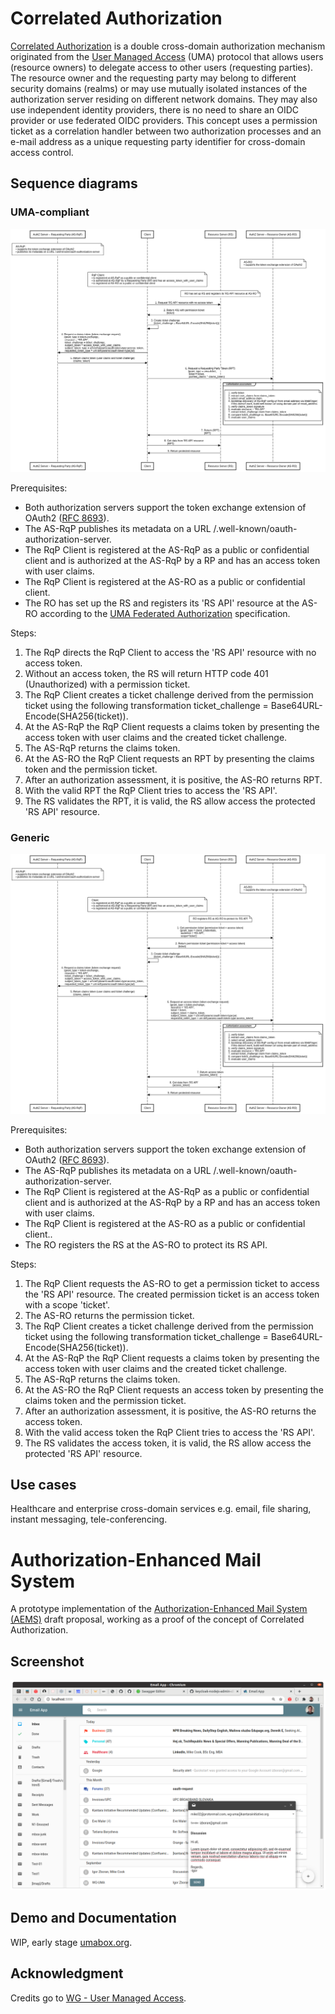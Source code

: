 # Correlated Authorization

[Correlated Authorization][1] is a double cross-domain authorization mechanism originated from the [User Managed Access][6] (UMA) protocol that allows users (resource owners) to delegate access to other users (requesting parties). The resource owner and the requesting party may belong to different security domains (realms) or may use mutually isolated instances of the authorization server residing on different network domains. They may also use independent identity providers, there is no need to share an OIDC provider or use federated OIDC providers. This concept uses a permission ticket as a correlation handler between two authorization processes and an e-mail address as a unique requesting party identifier for cross-domain access control.

## Sequence diagrams

### UMA-compliant

![Sequence Diagram - uma-compliant](./images/correlated-authz-uma.png)

Prerequisites:

* Both authorization servers support the token exchange extension of OAuth2 ([RFC 8693][3]).
* The AS-RqP publishes its metadata on a URL /.well-known/oauth-authorization-server.
* The RqP Client is registered at the AS-RqP as a public or confidential client and is authorized at the AS-RqP by a RP and has an access token with user claims.
* The RqP Client is registered at the AS-RO as a public or confidential client.
* The RO has set up the RS and registers its 'RS API' resource at the AS-RO according to the [UMA Federated Authorization][4] specification.

Steps:

1. The RqP directs the RqP Client to access the 'RS API' resource with no access token.
2. Without an access token, the RS will return HTTP code 401 (Unauthorized) with a permission ticket.
3. The RqP Client creates a ticket challenge derived from the permission ticket using the following transformation ticket_challenge = Base64URL-Encode(SHA256(ticket)).
4. At the AS-RqP the RqP Client requests a claims token by presenting the access token with user claims and the created ticket challenge.
5. The AS-RqP returns the claims token.
6. At the AS-RO the RqP Client requests an RPT by presenting the claims token and the permission ticket.
7. After an authorization assessment, it is positive, the AS-RO returns RPT.
8. With the valid RPT the RqP Client tries to access the 'RS API'.
9. The RS validates the RPT, it is valid, the RS allow access the protected 'RS API' resource. 

### Generic

![Sequence Diagram - generic](./images/correlated-authz-generic.png)

Prerequisites:

* Both authorization servers support the token exchange extension of OAuth2 ([RFC 8693][3]).
* The AS-RqP publishes its metadata on a URL /.well-known/oauth-authorization-server.
* The RqP Client is registered at the AS-RqP as a public or confidential client and is authorized at the AS-RqP by a RP and has an access token with user claims.
* The RqP Client is registered at the AS-RO as a public or confidential client..
* The RO registers the RS at the AS-RO to protect its RS API.

Steps:

1. The RqP Client requests the AS-RO to get a permission ticket to access the 'RS API' resource. The created permission ticket is an access token with a scope 'ticket'.
2. The AS-RO returns the permission ticket.
3. The RqP Client creates a ticket challenge derived from the permission ticket using the following transformation ticket_challenge = Base64URL-Encode(SHA256(ticket)).
4. At the AS-RqP the RqP Client requests a claims token by presenting the access token with user claims and the created ticket challenge.
5. The AS-RqP returns the claims token.
6. At the AS-RO the RqP Client requests an access token by presenting the claims token and the permission ticket.
7. After an authorization assessment, it is positive, the AS-RO returns the access token.
8. With the valid access token the RqP Client tries to access the 'RS API'.
9. The RS validates the access token, it is valid, the RS allow access the protected 'RS API' resource.

## Use cases

Healthcare and enterprise cross-domain services e.g. email, file sharing, instant messaging, tele-conferencing.

# Authorization-Enhanced Mail System

A prototype implementation of the [Authorization-Enhanced Mail System (AEMS)][2] draft proposal, working as a proof of the concept of Correlated Authorization.

## Screenshot

![GUI](./images/gui.png)
## Demo and Documentation

WIP, early stage [umabox.org][5].

## Acknowledgment

Credits go to [WG - User Managed Access][6].

[1]: https://github.com/uma-email/proposal/blob/master/correlated-authorization-draft-00.pdf
[2]: https://github.com/uma-email/proposal/blob/master/authorization-enhanced-mail-system-draft-02.pdf
[3]: https://www.rfc-editor.org/rfc/rfc8693.html
[4]: https://docs.kantarainitiative.org/uma/wg/rec-oauth-uma-federated-authz-2.0.html
[5]: https://www.umabox.org
[6]: https://kantarainitiative.org/confluence/display/uma/Home
